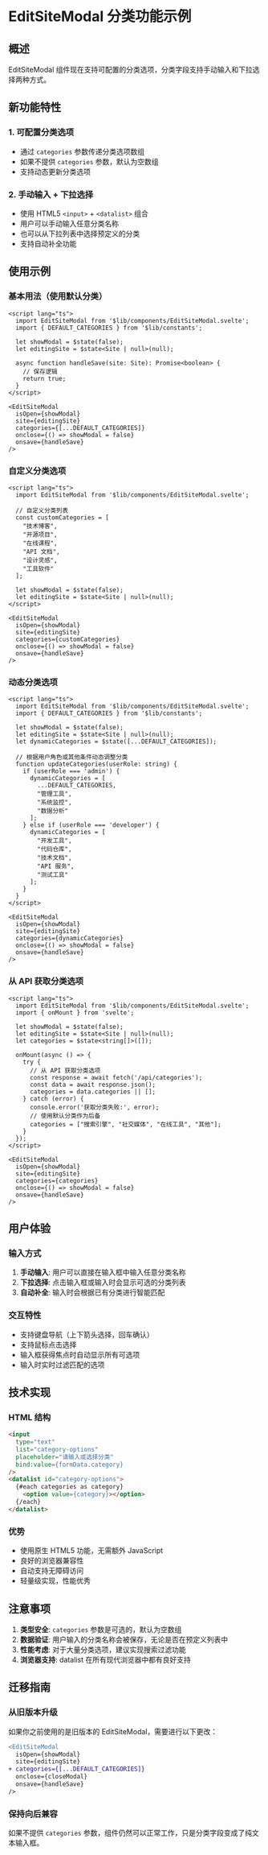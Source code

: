 # EditSiteModal 分类功能示例

## 概述

EditSiteModal 组件现在支持可配置的分类选项，分类字段支持手动输入和下拉选择两种方式。

## 新功能特性

### 1. 可配置分类选项
- 通过 `categories` 参数传递分类选项数组
- 如果不提供 `categories` 参数，默认为空数组
- 支持动态更新分类选项

### 2. 手动输入 + 下拉选择
- 使用 HTML5 `<input>` + `<datalist>` 组合
- 用户可以手动输入任意分类名称
- 也可以从下拉列表中选择预定义的分类
- 支持自动补全功能

## 使用示例

### 基本用法（使用默认分类）

```svelte
<script lang="ts">
  import EditSiteModal from '$lib/components/EditSiteModal.svelte';
  import { DEFAULT_CATEGORIES } from '$lib/constants';
  
  let showModal = $state(false);
  let editingSite = $state<Site | null>(null);
  
  async function handleSave(site: Site): Promise<boolean> {
    // 保存逻辑
    return true;
  }
</script>

<EditSiteModal
  isOpen={showModal}
  site={editingSite}
  categories={[...DEFAULT_CATEGORIES]}
  onclose={() => showModal = false}
  onsave={handleSave}
/>
```

### 自定义分类选项

```svelte
<script lang="ts">
  import EditSiteModal from '$lib/components/EditSiteModal.svelte';
  
  // 自定义分类列表
  const customCategories = [
    "技术博客",
    "开源项目", 
    "在线课程",
    "API 文档",
    "设计灵感",
    "工具软件"
  ];
  
  let showModal = $state(false);
  let editingSite = $state<Site | null>(null);
</script>

<EditSiteModal
  isOpen={showModal}
  site={editingSite}
  categories={customCategories}
  onclose={() => showModal = false}
  onsave={handleSave}
/>
```

### 动态分类选项

```svelte
<script lang="ts">
  import EditSiteModal from '$lib/components/EditSiteModal.svelte';
  import { DEFAULT_CATEGORIES } from '$lib/constants';
  
  let showModal = $state(false);
  let editingSite = $state<Site | null>(null);
  let dynamicCategories = $state([...DEFAULT_CATEGORIES]);
  
  // 根据用户角色或其他条件动态调整分类
  function updateCategories(userRole: string) {
    if (userRole === 'admin') {
      dynamicCategories = [
        ...DEFAULT_CATEGORIES,
        "管理工具",
        "系统监控",
        "数据分析"
      ];
    } else if (userRole === 'developer') {
      dynamicCategories = [
        "开发工具",
        "代码仓库", 
        "技术文档",
        "API 服务",
        "测试工具"
      ];
    }
  }
</script>

<EditSiteModal
  isOpen={showModal}
  site={editingSite}
  categories={dynamicCategories}
  onclose={() => showModal = false}
  onsave={handleSave}
/>
```

### 从 API 获取分类选项

```svelte
<script lang="ts">
  import EditSiteModal from '$lib/components/EditSiteModal.svelte';
  import { onMount } from 'svelte';
  
  let showModal = $state(false);
  let editingSite = $state<Site | null>(null);
  let categories = $state<string[]>([]);
  
  onMount(async () => {
    try {
      // 从 API 获取分类选项
      const response = await fetch('/api/categories');
      const data = await response.json();
      categories = data.categories || [];
    } catch (error) {
      console.error('获取分类失败:', error);
      // 使用默认分类作为后备
      categories = ["搜索引擎", "社交媒体", "在线工具", "其他"];
    }
  });
</script>

<EditSiteModal
  isOpen={showModal}
  site={editingSite}
  categories={categories}
  onclose={() => showModal = false}
  onsave={handleSave}
/>
```

## 用户体验

### 输入方式
1. **手动输入**: 用户可以直接在输入框中输入任意分类名称
2. **下拉选择**: 点击输入框或输入时会显示可选的分类列表
3. **自动补全**: 输入时会根据已有分类进行智能匹配

### 交互特性
- 支持键盘导航（上下箭头选择，回车确认）
- 支持鼠标点击选择
- 输入框获得焦点时自动显示所有可选项
- 输入时实时过滤匹配的选项

## 技术实现

### HTML 结构
```html
<input
  type="text"
  list="category-options"
  placeholder="请输入或选择分类"
  bind:value={formData.category}
/>
<datalist id="category-options">
  {#each categories as category}
    <option value={category}></option>
  {/each}
</datalist>
```

### 优势
- 使用原生 HTML5 功能，无需额外 JavaScript
- 良好的浏览器兼容性
- 自动支持无障碍访问
- 轻量级实现，性能优秀

## 注意事项

1. **类型安全**: `categories` 参数是可选的，默认为空数组
2. **数据验证**: 用户输入的分类名称会被保存，无论是否在预定义列表中
3. **性能考虑**: 对于大量分类选项，建议实现搜索过滤功能
4. **浏览器支持**: datalist 在所有现代浏览器中都有良好支持

## 迁移指南

### 从旧版本升级
如果你之前使用的是旧版本的 EditSiteModal，需要进行以下更改：

```diff
<EditSiteModal
  isOpen={showModal}
  site={editingSite}
+ categories={[...DEFAULT_CATEGORIES]}
  onclose={closeModal}
  onsave={handleSave}
/>
```

### 保持向后兼容
如果不提供 `categories` 参数，组件仍然可以正常工作，只是分类字段变成了纯文本输入框。
